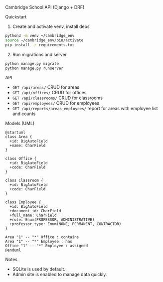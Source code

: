 Cambridge School API (Django + DRF)

Quickstart

1. Create and activate venv, install deps

```bash
python3 -m venv ~/cambridge_env
source ~/cambridge_env/bin/activate
pip install -r requirements.txt
```

2. Run migrations and server

```bash
python manage.py migrate
python manage.py runserver
```

API

- `GET /api/areas/` CRUD for areas
- `GET /api/offices/` CRUD for offices
- `GET /api/classrooms/` CRUD for classrooms
- `GET /api/employees/` CRUD for employees
- `GET /api/reports/areas_employees/` report for areas with employee list and counts

Models (UML)

```plantuml
@startuml
class Area {
  +id: BigAutoField
  +name: CharField
}

class Office {
  +id: BigAutoField
  +code: CharField
}

class Classroom {
  +id: BigAutoField
  +code: CharField
}

class Employee {
  +id: BigAutoField
  +document_id: CharField
  +full_name: CharField
  +role: Enum(PROFESSOR, ADMINISTRATIVE)
  +professor_type: Enum(NONE, PERMANENT, CONTRACTOR)
}

Area "1" -- "*" Office : contains
Area "1" -- "*" Employee : has
Office "1" -- "*" Employee : assigned
@enduml
```

Notes

- SQLite is used by default.
- Admin site is enabled to manage data quickly.


